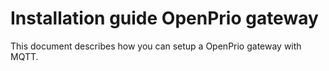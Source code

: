 # Installation guide OpenPrio gateway

This document describes how you can setup a OpenPrio gateway with MQTT.



